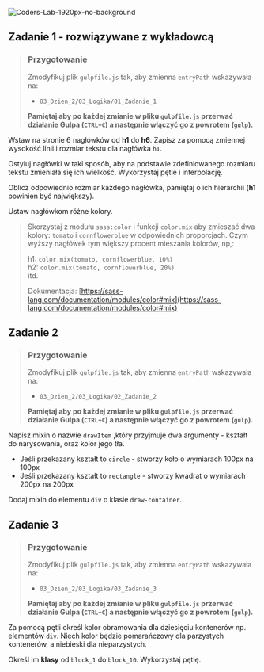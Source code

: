 ![Coders-Lab-1920px-no-background](https://user-images.githubusercontent.com/152855/73064373-5ed69780-3ea1-11ea-8a71-3d370a5e7dd8.png)


## Zadanie 1 - rozwiązywane z wykładowcą

> ### Przygotowanie
> Zmodyfikuj plik `gulpfile.js` tak, aby zmienna `entryPath` wskazywała na:
> -  `03_Dzien_2/03_Logika/01_Zadanie_1`
>
> **Pamiętaj aby po każdej zmianie w pliku `gulpfile.js` przerwać działanie Gulpa (`CTRL+C`) a następnie włączyć go z powrotem (`gulp`).**

Wstaw na stronie 6 nagłówków od **h1** do **h6**. 
Zapisz za pomocą zmiennej wysokość linii i rozmiar tekstu dla nagłówka `h1`.

Ostyluj nagłówki w taki sposób, aby na podstawie zdefiniowanego rozmiaru tekstu zmieniała się ich wielkość. Wykorzystaj pętle i interpolację.

Oblicz odpowiednio rozmiar każdego nagłówka, pamiętaj o ich hierarchii (**h1** powinien być największy).

Ustaw nagłówkom różne kolory.

> Skorzystaj z modułu `sass:color` i funkcji `color.mix` aby zmieszać dwa kolory: `tomato` i `cornflowerblue` w odpowiednich proporcjach. Czym wyższy nagłówek tym większy procent mieszania kolorów, np,:
>
> h1: `color.mix(tomato, cornflowerblue, 10%)`  
> h2: `color.mix(tomato, cornflowerblue, 20%)`  
> itd.
>
> Dokumentacja: [https://sass-lang.com/documentation/modules/color#mix](https://sass-lang.com/documentation/modules/color#mix)


## Zadanie 2

> ### Przygotowanie
> Zmodyfikuj plik `gulpfile.js` tak, aby zmienna `entryPath` wskazywała na:
> -  `03_Dzien_2/03_Logika/02_Zadanie_2`
>
> **Pamiętaj aby po każdej zmianie w pliku `gulpfile.js` przerwać działanie Gulpa (`CTRL+C`) a następnie włączyć go z powrotem (`gulp`).**

Napisz mixin o nazwie `drawItem` ,który przyjmuje dwa argumenty - kształt do narysowania, oraz kolor jego tła.

* Jeśli przekazany kształt to `circle` - stworzy koło o wymiarach 100px na 100px
* Jeśli przekazany kształt to `rectangle` - stworzy kwadrat o wymiarach 200px na 200px

Dodaj mixin do elementu `div` o klasie `draw-container`.


## Zadanie 3

> ### Przygotowanie
> Zmodyfikuj plik `gulpfile.js` tak, aby zmienna `entryPath` wskazywała na:
> -  `03_Dzien_2/03_Logika/03_Zadanie_3`
>
> **Pamiętaj aby po każdej zmianie w pliku `gulpfile.js` przerwać działanie Gulpa (`CTRL+C`) a następnie włączyć go z powrotem (`gulp`).**

Za pomocą pętli określ kolor obramowania dla dziesięciu kontenerów np. elementów `div`. Niech kolor będzie pomarańczowy dla parzystych kontenerów, a niebieski dla nieparzystych.

Określ im **klasy** od ```block_1``` do ```block_10```. Wykorzystaj pętlę.

